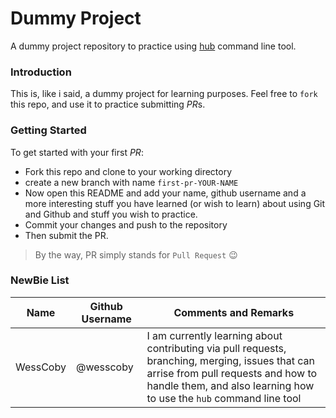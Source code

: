 # Dummy Project
A dummy project repository to practice using [hub](https://hub.github.com/) command line tool.

### Introduction 
This is, like i said, a dummy project for learning purposes. Feel free to `fork` this repo, and use it to practice submitting *PR*s.

### Getting Started
To get started with your first *PR*:
-   Fork this repo and clone to your working directory
-   create a new branch with name `first-pr-YOUR-NAME`
-   Now open this README and add your name, github username and a more interesting stuff you have learned (or wish to learn) about using Git and Github and stuff you wish to practice.
-   Commit your changes and push to the repository
-   Then submit the PR.

>   By the way, PR simply stands for `Pull Request` :wink:

### NewBie List
Name    |   Github Username |   Comments and Remarks
----    |   --------------- |   --------------------
WessCoby    |   @wesscoby   |   I am currently learning about contributing via pull requests, branching, merging, issues that can arrise from pull requests and how to handle them, and also learning how to use the `hub` command line tool